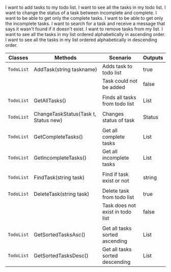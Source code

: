 I want to add tasks to my todo list.
I want to see all the tasks in my todo list.
I want to change the status of a task between incomplete and complete.
I want to be able to get only the complete tasks.
I want to be able to get only the incomplete tasks.
I want to search for a task and receive a message that says it wasn't found if it doesn't exist.
I want to remove tasks from my list.
I want to see all the tasks in my list ordered alphabetically in ascending order.
I want to see all the tasks in my list ordered alphabetically in descending order.


| Classes       | Methods			     					 |  Scenario								 | Outputs			|
| ------------- | -------------	     						 |  ------------							 | -----------		|
| `TodoList`    | AddTask(string taskname)					 |  Adds task to todo list					 | true				|
|				| 											 |  Task could not be added					 | false			|
|				|										     |											 |      			|
| `TodoList`    | GetAllTasks()	     					     |  Finds all tasks from todo list			 | List<Task>		|
|               |				    						 |											 |					|
| `TodoList`    | ChangeTaskStatus(Task t, Status new)	     |  Changes status of task					 | Status		    |
|               |				    						 |											 |					|
| `TodoList`    | GetCompleteTasks()						 |  Get all complete tasks					 | List<Task>		|
| `TodoList`    | GetIncompleteTasks()						 |  Get all incomplete tasks				 | List<Task>		|
|               |				    						 |											 |					|
| `TodoList`    | FindTask(string task)						 |  Find if task exist or not				 | string			|
|               |				    						 |											 |					|
| `TodoList`    | DeleteTask(string task)					 |  Delete task from todo list				 | true				|
|               |				    						 |	 Task does not exist in todo list		 | false			|
|               |				    						 |											 |					|
| `TodoList`    | GetSortedTasksAsc()						 |  Get all tasks sorted ascending			 | List<Task>		|
| `TodoList`    | GetSortedTasksDesc()						 |  Get all tasks sorted descending			 | List<Task>		|